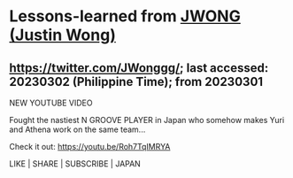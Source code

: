 # Lessons-learned from [JWONG (Justin Wong)](https://twitter.com/JWonggg?ref_src=twsrc%5Egoogle%7Ctwcamp%5Eserp%7Ctwgr%5Eauthor)

## https://twitter.com/JWonggg/; last accessed: 20230302 (Philippine Time); from 20230301

NEW YOUTUBE VIDEO 

Fought the nastiest N GROOVE PLAYER in Japan who somehow makes Yuri and Athena work on the same team... 

Check it out: https://youtu.be/Roh7TqIMRYA 

LIKE | SHARE | SUBSCRIBE | JAPAN
